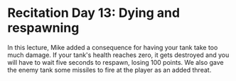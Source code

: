 # Recitation Day 13: Dying and respawning #

In this lecture, Mike added a consequence for having your tank take too much damage. If your tank's health reaches zero, it gets destroyed and you will have to wait five seconds to respawn, losing 100 points. We also gave the enemy tank some missiles to fire at the player as an added threat.